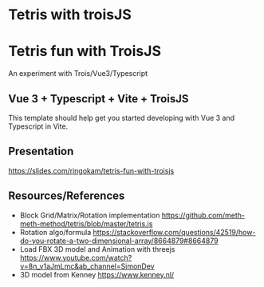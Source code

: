 # Tetris with troisJS

# Tetris fun with TroisJS
An experiment with Trois/Vue3/Typescript 

## Vue 3 + Typescript + Vite + TroisJS

This template should help get you started developing with Vue 3 and Typescript in Vite.

## Presentation
https://slides.com/ringokam/tetris-fun-with-troisjs

## Resources/References
- Block Grid/Matrix/Rotation implementation https://github.com/meth-meth-method/tetris/blob/master/tetris.js
- Rotation algo/formula
https://stackoverflow.com/questions/42519/how-do-you-rotate-a-two-dimensional-array/8664879#8664879
- Load FBX 3D model and Animation with threejs https://www.youtube.com/watch?v=8n_v1aJmLmc&ab_channel=SimonDev
- 3D model from Kenney https://www.kenney.nl/